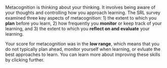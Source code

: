 Metacognition is thinking about your thinking. It involves being aware of your thoughts and controlling how you approach learning. The SRL survey examined three key aspects of metacognition: 1) the extent to which you **plan** before you learn, 2) how frequently you **monitor** or keep track of your learning, and 3) the extent to which you **reflect on and evaluate** your learning. 

Your score for metacognition was in the **low range**, which means that you do not typically plan ahead, monitor yourself when learning, or evluate the best approaches to learn. You can learn more about improving these skills by clicking further. 

